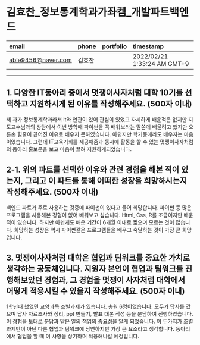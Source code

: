 # 김효찬_정보통계학과가좌켐_개발파트백엔드

|email|phone|portfolio|timestamp
|:-|:-|:-|:-|
|able9456@naver.com|김효찬||2022/02/21 1:33:24 AM GMT+9|

---
## 1. 다양한 IT동아리 중에서 멋쟁이사자처럼 대학 10기를 선택하고 지원하시게 된 이유를 작성해주세요. (500자 이내)
제 과가 정보통계학과라서 it와 연관이 있어 관심이 있었고 자세하게 배운적은 없지만 지도교수님과의 상담에서 이번 방학때 파이썬을 꼭 배워보라는 말씀에 배울려고 했지만 오른손 힘줄이 끊어진 이유로 배우지 못하였습니다. 아쉽지만 학기중에라도 배우자는 마음이었습니다. 그런데 IT교육기회를 제공해줌과 동시에 활동을 할 수 있는 멋쟁이사자처럼의 동아리 홍보문을 보고 마음이 끌려 지원하게되었습니다. 

## 2-1. 위의 파트를 선택한 이유와 관련 경험을 해본 적이 있는지, 그리고 이 파트를 통해 어떠한 성장을 희망하시는지 작성해주세요. (500자 이내)
백엔드 파트가 주로 사용하는 것중에 파이썬이 있다고 들어 희망합니다. 파이썬 등 많은 프로그램을 사용해본 경험이 없어 배워보고 싶습니다. Html, Css, R를 조금이지만 배운적이 있습니다. 하지만 아쉽게도 배운 기간이 6개월 이내로 짧으며 모르는 것이 많습니다. 희망하는 성장은 역시 파이썬같은 프로그램들을 배우고 숙달하는 것이 가장 큰 희망입니다.

## 3. 멋쟁이사자처럼 대학은 협업과 팀워크를 중요한 가치로 생각하는 공동체입니다. 지원자 본인이 협업과 팀워크를 진행해보았던 경험과, 그 경험을 멋쟁이 사자처럼 대학에서 어떻게 적용시킬 수 있을지 작성해주세요. (500자 이내)
1학년때 했었던 교양과목 조별과제가 있습니다. 총원 6명이었습니다. 모두가 답사를 갔으며 답사 자료조사와 정리, ppt 만들기, 발표 대본 작성 등을 분담하여 진행하였습니다. 이 경험을 토대로 분담과 맡은 일의 책임의 중요성을 알게 되었습니다. 이 두가지가 조별과제만이 아닌 다른 협업과 팀워크에 당연하지만 가장 큰 요소라고 생각합니다. 동아리에서 협업을 할 때 이 사항을 상기하며 적용해나갈 예정입니다.

